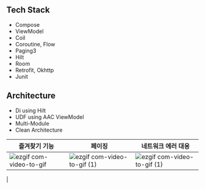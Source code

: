 ## Tech Stack

- Compose
- ViewModel
- Coil
- Coroutine, Flow 
- Paging3
- Hilt
- Room
- Retrofit, Okhttp
- Junit

## Architecture

- Di using  Hilt
- UDF using AAC ViewModel 
- Multi-Module
- Clean Architecture

| 즐겨찾기 기능 |   페이징    | 네트워크 에러 대응  |
| ------------------------------------------------------------ | ------------------------------------------------------------ | ------------------------------------------------------------ |
| ![ezgif com-video-to-gif](https://github.com/EvergreenTree97/itunes-tracklist/assets/70064912/9eca9adb-eaca-4ef1-aeaf-db308ba7ea7f) | ![ezgif com-video-to-gif (1)](https://github.com/EvergreenTree97/itunes-tracklist/assets/70064912/eb47a1d1-e00f-4861-a8a7-59c37770885a) | ![ezgif com-video-to-gif (1)](https://github.com/EvergreenTree97/itunes-tracklist/assets/70064912/e18027c3-d7c2-4140-8ee0-ebbd2850a7d2)
 |
